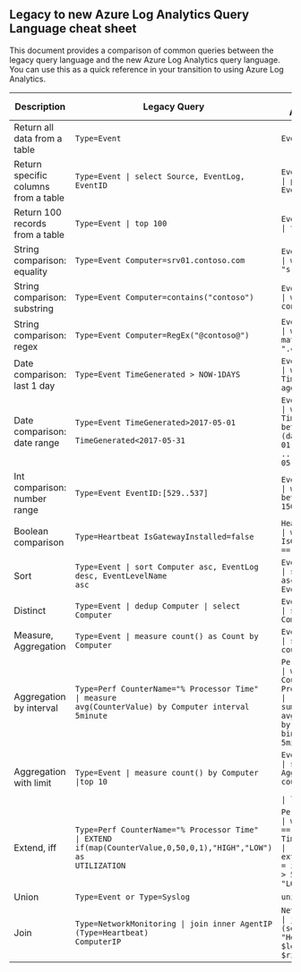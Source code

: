 ## Legacy to new Azure Log Analytics Query Language cheat sheet

This document provides a comparison of common queries between the legacy query language and the new Azure Log Analytics query language.
You can use this as a quick reference in your transition to using Azure Log Analytics.

Description								| Legacy Query                           																								|New Azure Log Analytics Query
----------------------------------------|---------------------------------------------------------------------------------------------------------------------------------------|----------------------------------------------------------------------------------------------------------------------------------------------------------------
Return all data from a table	     	|<code>Type=Event</code>       																											|<code>Event</code>
Return specific columns from a table	|<code>Type=Event &#124; select Source, EventLog, EventID</code>																		|<code>Event <br>&#124; project Source, EventLog, EventID</code>
Return 100 records from a table			|<code>Type=Event &#124; top 100</code>																									|<code>Event <br>&#124; take 100</code>
String comparison: equality				|<code>Type=Event Computer=srv01.contoso.com</code>																						|<code>Event <br>&#124; where Computer == "srv01.contoso.com"</code>
String comparison: substring			|<code>Type=Event Computer=contains("contoso")</code>																					|<code>Event <br>&#124; where Computer contains "contoso"</code>
String comparison: regex				|<code>Type=Event Computer=RegEx("@contoso@") </code>																					|<code>Event <br>&#124; where Computer matches regex ".contoso"</code>
Date comparison: last 1 day				|<code>Type=Event TimeGenerated > NOW-1DAYS</code>																						|<code>Event <br>&#124; where TimeGenerated > ago(1d)</code>
Date comparison: date range				|<code>Type=Event TimeGenerated>2017-05-01 <br>TimeGenerated<2017-05-31</code>															|<code>Event <br>&#124; where TimeGenerated between (datetime(2017-05-01) .. datetime(2017-05-31))</code>
Int comparison: number range			|<code>Type=Event EventID:[529..537]</code>																								|<code>Event <br>&#124; where EventID between (500 .. 1500)</code>
Boolean comparison						|<code>Type=Heartbeat IsGatewayInstalled=false</code>																					|<code>Heartbeat <br>&#124; where IsGatewayInstalled == false</code>
Sort									|<code>Type=Event &#124; sort Computer asc, EventLog desc, EventLevelName asc</code>													|<code>Event <br>&#124; sort by Computer asc, EventLog desc, EventLevelName asc</code>
Distinct								|<code>Type=Event &#124; dedup Computer &#124; select Computer</code>																	|<code>Event <br>&#124; summarize by Computer, EventLog</code>
Measure, Aggregation					|<code>Type=Event &#124; measure count() as Count by Computer</code>																	|<code>Event <br>&#124; summarize Count = count() by Computer</code>
Aggregation by interval					|<code>Type=Perf CounterName="% Processor Time" <br>&#124; measure avg(CounterValue) by Computer interval 5minute</code>				|<code>Perf <br>&#124; where CounterName=="% Processor Time" <br>&#124; summarize avg(CounterValue) by Computer, bin(TimeGenerated, 5min)</code>
Aggregation with limit					|<code>Type=Event &#124; measure count() by Computer &#124;top 10</code>																|<code>Event <br>&#124; summarize AggregatedValue = count() by Computer <br>&#124; limit 10</code>
Extend, iff								|<code>Type=Perf CounterName="% Processor Time" <br>&#124; EXTEND if(map(CounterValue,0,50,0,1),"HIGH","LOW") <br>as UTILIZATION</code>	|<code>Perf <br>&#124; where CounterName == "% Processor Time" <br>&#124; extend Utilization = iff(CounterValue > 50, "HIGH", "LOW")</code>
Union									|<code>Type=Event or Type=Syslog</code>					 																				|<code>union Event, Syslog</code>
Join									|<code>Type=NetworkMonitoring &#124; join inner AgentIP (Type=Heartbeat) ComputerIP</code>												|<code>NetworkMonitoring <br>&#124; join kind=inner (search Type == "Heartbeat") on $left.AgentIP == $right.ComputerIP</code>

